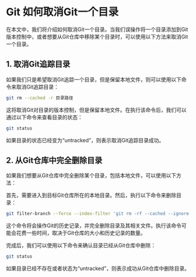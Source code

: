 # Git 如何取消Git一个目录
在本文中，我们将介绍如何取消Git一个目录。当我们误操作将一个目录添加到Git版本控制中，或者想要从Git仓库中移除某个目录时，可以使用以下方法来取消Git一个目录。

## 1. 取消Git追踪目录
如果我们只是希望取消Git追踪一个目录，但是保留本地文件，则可以使用以下命令来取消Git追踪目录：
```bash
git rm --cached -r 目录路径
```
这将取消Git对目录的版本控制，但是保留本地文件。在执行该命令后，我们可以通过以下命令来查看目录的状态：

```bash
git status
```
如果目录的状态已经变为“untracked”，则表示取消Git追踪目录成功。

## 2. 从Git仓库中完全删除目录
如果我们想要从Git仓库中完全删除某个目录，包括本地文件，可以使用以下方法：

首先，需要进入到目标Git仓库所在的本地目录。然后，执行以下命令来删除目录：

```bash
git filter-branch --force --index-filter 'git rm -rf --cached --ignore-unmatch 目录路径' --prune-empty --tag-name-filter cat -- --all
```
 
这个命令将会操作Git的历史记录，并完全删除目录及其相关文件。执行该命令可能会花费一些时间，取决于Git仓库的大小和历史记录的数量。

完成后，我们可以使用以下命令来确认目录已经从Git仓库中删除：

```bash
git status
```
如果目录已经不存在或者状态为“untracked”，则表示成功从Git仓库中删除目录。
